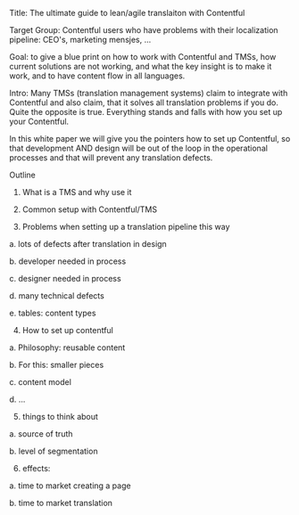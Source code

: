 Title: The ultimate guide to lean/agile translaiton with Contentful

Target Group: Contentful users who have problems with their localization pipeline: CEO's, marketing mensjes, ...

Goal: to give a blue print on how to work with Contentful and TMSs, how current solutions are not working, and what the key insight is to make it work, and to have content flow in all languages. 


Intro:
Many TMSs (translation management systems) claim to integrate with Contentful and also claim, that it solves all translation problems if you do. Quite the opposite is true. Everything stands and falls with how you set up your Contentful. 

In this white paper we will give you the pointers how to set up Contentful, so that development AND design will be out of the loop in the operational processes and that will prevent any translation defects. 


Outline
1. What is a TMS and why use it

2. Common setup with Contentful/TMS 

3. Problems when setting up a translation pipeline this way

  a. lots of defects after translation in design

b. developer needed in process

c. designer needed in process

d. many technical defects

e. tables: content types

4. How to set up contentful

a. Philosophy: reusable content

b. For this: smaller pieces

c. content model

d. ...
  
5. things to think about

a. source of truth 

b. level of segmentation


6. effects: 

a. time to market creating a page

b. time to market translation
  
